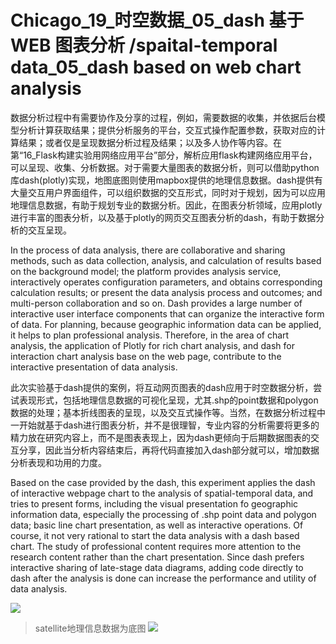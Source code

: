# Chicago_19_时空数据_05_dash 基于WEB 图表分析 /spaital-temporal data_05_dash based on web chart analysis
数据分析过程中有需要协作及分享的过程，例如，需要数据的收集，并依据后台模型分析计算获取结果；提供分析服务的平台，交互式操作配置参数，获取对应的计算结果；或者仅是呈现数据分析过程及结果；以及多人协作等内容。在第“16_Flask构建实验用网络应用平台”部分，解析应用flask构建网络应用平台，可以呈现、收集、分析数据。对于需要大量图表的数据分析，则可以借助python库dash(plotly)实现，地图底图则使用mapbox提供的地理信息数据。dash提供有大量交互用户界面组件，可以组织数据的交互形式，同时对于规划，因为可以应用地理信息数据，有助于规划专业的数据分析。因此，在图表分析领域，应用plotly进行丰富的图表分析，以及基于plotly的网页交互图表分析的dash，有助于数据分析的交互呈现。

In the process of data analysis, there are collaborative and sharing methods, such as data collection, analysis, and calculation of results based on the background model; the platform provides analysis service, interactively operates configuration parameters, and obtains corresponding calculation results; or present the data analysis process and outcomes; and multi-person collaboration and so on. Dash provides a large number of interactive user interface components that can organize the interactive form of data. For planning, because geographic information data can be applied, it helps to plan professional analysis. Therefore, in the area of chart analysis, the application of Plotly for rich chart analysis, and dash for interaction chart analysis base on the web page, contribute to the interactive presentation of data analysis.


此次实验基于dash提供的案例，将互动网页图表的dash应用于时空数据分析，尝试表现形式，包括地理信息数据的可视化呈现，尤其.shp的point数据和polygon数据的处理；基本折线图表的呈现，以及交互式操作等。当然，在数据分析过程中一开始就基于dash进行图表分析，并不是很理智，专业内容的分析需要将更多的精力放在研究内容上，而不是图表表现上，因为dash更倾向于后期数据图表的交互分享，因此当分析内容结束后，再将代码直接加入dash部分就可以，增加数据分析表现和功用的力度。

Based on the case provided by the dash, this experiment applies the dash of interactive webpage chart to the analysis of spatial-temporal data, and tries to present forms, including the visual presentation fo geographic information data, especially the processing of .shp point data and polygon data; basic line chart presentation, as well as interactive operations. Of course, it not very rational to start the data analysis with a dash based chart. The study of professional content requires more attention to the research content rather than the chart presentation. Since dash prefers interactive sharing of late-stage data diagrams, adding code directly to dash after the analysis is done can increase the performance and utility of data analysis.

![](https://github.com/richieBao/python-urbanPlanning/blob/master/images/49_01.jpg)
> satellite地理信息数据为底图
![](https://github.com/richieBao/python-urbanPlanning/blob/master/images/49_02.jpg)
